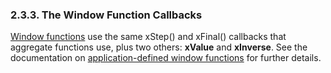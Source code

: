 ### 2\.3\.3\. The Window Function Callbacks


[Window functions](windowfunctions.html) use the same xStep() and xFinal() callbacks that
aggregate functions use, plus two others: **xValue** and **xInverse**.
See the documentation on
[application\-defined window functions](windowfunctions.html#udfwinfunc) for further details.




